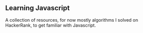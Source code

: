 ## Learning Javascript

A collection of resources, for now mostly algorithms I solved on HackerRank, to get familiar with Javascript.
